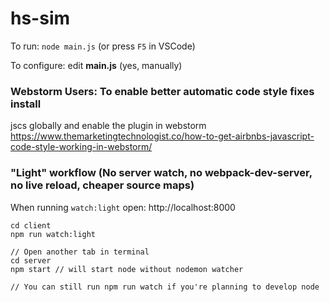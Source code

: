 # hs-sim

To run: `node main.js` (or press `F5` in VSCode)

To configure: edit **main.js** (yes, manually)

### Webstorm Users: To enable better automatic code style fixes install
jscs globally and enable the plugin in webstorm
https://www.themarketingtechnologist.co/how-to-get-airbnbs-javascript-code-style-working-in-webstorm/

### "Light" workflow (No server watch, no webpack-dev-server, no live reload, cheaper source maps)

When running `watch:light` open: http://localhost:8000

```
cd client
npm run watch:light

// Open another tab in terminal
cd server
npm start // will start node without nodemon watcher

// You can still run npm run watch if you're planning to develop node
```
